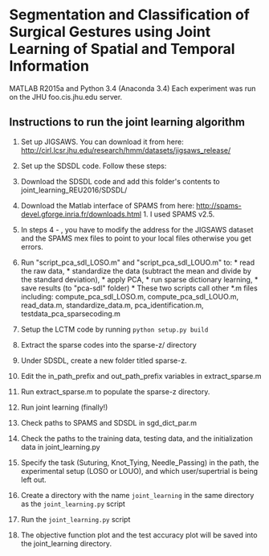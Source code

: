 # Segmentation and Classification of Surgical Gestures using Joint Learning of Spatial and Temporal Information
MATLAB R2015a and Python 3.4 (Anaconda 3.4)
Each experiment was run on the JHU foo.cis.jhu.edu server.

## Instructions to run the joint learning algorithm
1. Set up JIGSAWS. You can download it from here: http://cirl.lcsr.jhu.edu/research/hmm/datasets/jigsaws_release/

2. Set up the SDSDL code. Follow these steps:
  1. Download the SDSDL code and add this folder's contents to joint_learning_REU2016/SDSDL/
  2. Download the Matlab interface of SPAMS from here: http://spams-devel.gforge.inria.fr/downloads.html
    1. I used SPAMS v2.5.
  3. In steps 4 - , you have to modify the address for the JIGSAWS dataset and the SPAMS mex files to point to your local files otherwise you get errors.
  4. Run "script_pca_sdl_LOSO.m" and "script_pca_sdl_LOUO.m" to:
    * read the raw data, 
    * standardize the data (subtract the mean and divide by the standard deviation),
    * apply PCA, 
    * run sparse dictionary learning,
    * save results (to "pca-sdl" folder)
    * These two scripts call other *.m files including: compute_pca_sdl_LOSO.m, compute_pca_sdl_LOUO.m, read_data.m, standardize_data.m, pca_identification.m, testdata_pca_sparsecoding.m

3. Setup the LCTM code by running ``` python setup.py build ```
4. Extract the sparse codes into the sparse-z/ directory 
  1. Under SDSDL, create a new folder titled sparse-z. 
  2. Edit the in_path_prefix and out_path_prefix variables in extract_sparse.m
  3. Run extract_sparse.m to populate the sparse-z directory.
  
5. Run joint learning (finally!)
  1. Check paths to SPAMS and SDSDL in sgd_dict_par.m
  2. Check the paths to the training data, testing data, and the initialization data in joint_learning.py
  3. Specify the task (Suturing, Knot_Tying, Needle_Passing) in the path, the experimental setup (LOSO or LOUO), and which user/supertrial is being left out. 
  4. Create a directory with the name ```joint_learning``` in the same directory as the ```joint_learning.py``` script
  5. Run the ```joint_learning.py``` script
  6. The objective function plot and the test accuracy plot will be saved into the joint_learning directory. 
  
  
  


